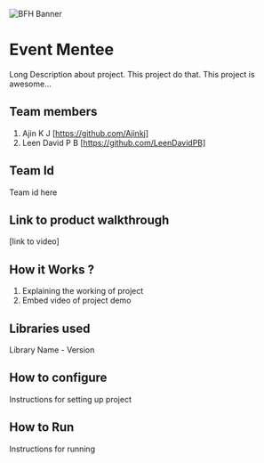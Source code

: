 ![BFH Banner](https://trello-attachments.s3.amazonaws.com/542e9c6316504d5797afbfb9/542e9c6316504d5797afbfc1/39dee8d993841943b5723510ce663233/Frame_19.png)
# Event Mentee
Long Description about project. This project do that. This project is awesome...
## Team members
1. Ajin K J [https://github.com/Ajinkj]
2. Leen David P B [https://github.com/LeenDavidPB]
## Team Id
Team id here
## Link to product walkthrough
[link to video]
## How it Works ?
1. Explaining the working of project
2. Embed video of project demo
## Libraries used
Library Name - Version
## How to configure
Instructions for setting up project
## How to Run
Instructions for running